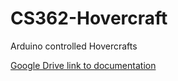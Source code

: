 # CS362-Hovercraft
Arduino controlled Hovercrafts

[Google Drive link to documentation](https://drive.google.com/drive/folders/0B225k-tkv4ugSzdKR01GR2txQU0?usp=sharing)
